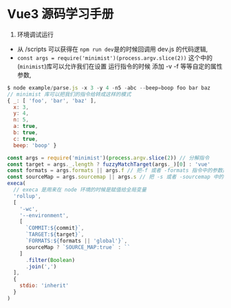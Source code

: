 # Vue3 源码学习手册

1. 环境调试运行

- 从 /scripts 可以获得在 `npm run dev`是的时候回调用 dev.js 的代码逻辑,
- `const args = require('minimist')(process.argv.slice(2))` 这个中的(`minimist`)库可以允许我们在设置 运行指令的时候 添加 -v -f 等等自定的属性参数,

```javascript
$ node example/parse.js -x 3 -y 4 -n5 -abc --beep=boop foo bar baz
// minimist 库可以把我们的指令给转成这样的模式
{ _: [ 'foo', 'bar', 'baz' ],
  x: 3,
  y: 4,
  n: 5,
  a: true,
  b: true,
  c: true,
  beep: 'boop' }
```

```javascript
const args = require('minimist')(process.argv.slice(2)) // 分解指令
const target = args._.length ? fuzzyMatchTarget(args._)[0] : 'vue'
const formats = args.formats || args.f // 把-f 或者 -formats 指令中的参数提取出来
const sourceMap = args.sourcemap || args.s // 把 -s 或者 -sourcemap 中的参数提取出了, 在 rollup 打包的时候, vue3 根据你这个参数决定是否生成 sourcemap
execa(
  // execa 是用来在 node 环境的时候是赋值给全局变量
  'rollup',
  [
    '-wc',
    '--environment',
    [
      `COMMIT:${commit}`,
      `TARGET:${target}`,
      `FORMATS:${formats || 'global'}`,
      sourceMap ? `SOURCE_MAP:true` : ``
    ]
      .filter(Boolean)
      .join(',')
  ],
  {
    stdio: 'inherit'
  }
)
```
